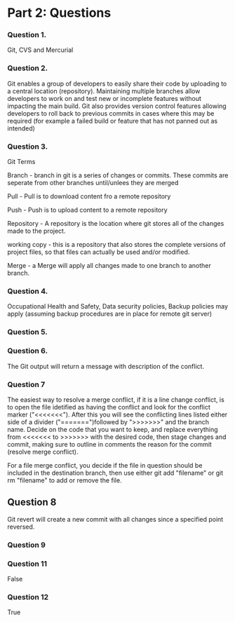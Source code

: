 # Part 2: Questions 
### Question 1.

Git, CVS and Mercurial

### Question 2.

Git enables a group of developers to easily share their code by uploading to a central location (repository). Maintaining multiple branches allow developers to work on and test new or incomplete features without impacting the main build. Git also provides version control features allowing developers to roll back to previous commits in cases where this may be required (for example a failed build or feature that has not panned out as intended)  

### Question 3.

Git Terms

Branch - branch in git is a series of changes or commits. These commits are seperate from other branches until/unlees they are merged 

Pull - Pull is to download content fro a remote repository

Push - Push is to upload content to a remote repository

Repository - A repository is the location where git stores all of the changes made to the project.

working copy - this is a repository that also stores the complete versions of project files, so that files can actually be used and/or modified.

Merge - a Merge will apply all changes made to one branch to another branch. 

### Question 4.
Occupational Health and Safety, Data security policies, Backup policies may apply (assuming backup procedures are in place for remote git server)

### Question 5.

### Question 6.
The Git output will return a message with description of the conflict.

### Question 7
The easiest way to resolve a merge conflict, if it is a line change conflict, is to open the file idetified as having the conflict and look for the conflict marker ("<<<<<<<"). After this you will see the conflicting lines listed either side of a divider ("=======")followed by ">>>>>>>" and the branch name. 
Decide on the code that you want to keep, and replace everything from <<<<<<< to >>>>>>> with the desired code, then stage changes and commit, making sure to outline in comments the reason for the commit (resolve merge conflict).

For a file merge conflict, you decide if the file in question should be included in the destination branch, then use either git add "filename" or git rm "filename" to add or remove the file.

## Question 8
Git revert will create a new commit with all changes since a specified point reversed.

### Question 9

### Question 11
False

### Question 12
True



